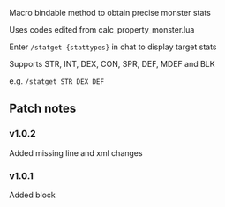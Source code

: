 Macro bindable method to obtain precise monster stats

Uses codes edited from calc_property_monster.lua

Enter `/statget {stattypes}` in chat to display target stats

Supports STR, INT, DEX, CON, SPR, DEF, MDEF and BLK

e.g.
`/statget STR DEX DEF`



Patch notes
---
### v1.0.2
Added missing line and xml changes


### v1.0.1
Added block